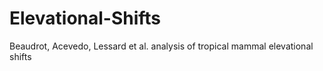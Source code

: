 # Elevational-Shifts
Beaudrot, Acevedo, Lessard et al. analysis of tropical mammal elevational shifts
